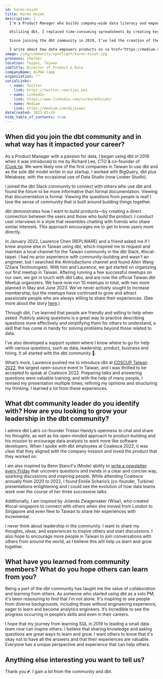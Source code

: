 ```yaml
---
id: karen-hsieh
title: Karen Hsieh
description: |
  I’m a Product Manager who builds company-wide data literacy and empowers the product team to create values for people and grow the company.

  Utilizing dbt, I replaced time-consuming spreadsheets by creating key business metric dashboards that improved data literacy, enabling conversations about product and business.

  Since joining the dbt community in 2019, I’ve led the creation of the #local-taiwan dbt Slack channel, organized 10 <a href="https://www.meetup.com/taipei-dbt-meetup/" title="Taiwan dbt Meetups" target="_blank" rel=“noreferrer”>Taiwan dbt Meetups</a> and <a title="spoken at Coalesce 2022" href="https://youtu.be/VMlrT4wXTgg" target="_blank" rel=“noreferrer”>spoken at Coalesce 2022</a>.

  I write about how data empowers products on <a href="https://medium.com/@ijacwei" title="Medium" target="_blank" rel=“noreferrer”>Medium</a>. I focus on understanding how users utilize and think about the product based on facts.
image: /img/community/spotlight/karen-hsieh.jpg
pronouns: she/her
location: Taipei, Taiwan
jobTitle: Director of Product & Data
companyName: ALPHA Camp
organization: ""
socialLinks:
  - name: Twitter
    link: https://twitter.com/ijac_wei
  - name: LinkedIn
    link: https://www.linkedin.com/in/karenhsieh/
  - name: Medium
    link: https://medium.com/@ijacwei
dateCreated: 2023-03-24
hide_table_of_contents: true
---
```


## When did you join the dbt community and in what way has it impacted your career?

As a Product Manager with a passion for data, I began using dbt in 2019 when it was introduced to me by Richard Lee, CTO & co-founder of [iCook.tw](http://icook.tw/). We were likely one of the first companies in Taiwan to use dbt and as the sole dbt model writer in our startup, I worked with BigQuery, dbt plus Metabase, with the occasional use of Data Studio (now Looker Studio).

I joined the dbt Slack community to connect with others who use dbt and found the forum to be more informative than formal documentation. Viewing that documentation is formal. Viewing the questions from people is real! I love the sense of community that is built around building things together.

dbt demonstrates how I want to build products—by creating a direct connection between the users and those who build the product. I conduct user interviews in a style that resembles chatting with friends who share similar interests. This approach encourages me to get to know users more directly.

In January 2022, Laurence Chen (REPLWARE) and a friend asked me if I knew anyone else in Taiwan using dbt, which inspired me to request and maintain a local channel for the Taiwan community in the dbt Slack, #local-taipei. I had no prior experience with community-building and wasn't an engineer, but I searched the #introductions channel and found Allen Wang (Zitara Technologies). With him and Laurence, we got started on organizing our first meetup in Taiwan. Aftering running a few successful meetups on our own, we got in touch with dbt Labs, and are now the official Taiwan dbt Meetup organizers. We have now run 10 meetups in total, with two more planned in May and June 2023. We've never actively sought to increase membership, but the meetups have continued to grow and attract passionate people who are always willing to share their experiences. (See more about the story [here](https://medium.com/dbt-local-taiwan/how-does-dbt-local-taipei-get-started-ff58489c80fa).)

Through dbt, I've learned that people are friendly and willing to help when asked. Publicly asking questions is a great way to practice describing questions more effectively and simplifying them for others to understand, a skill that has come in handy for solving problems beyond those related to data.

I've also developed a support system where I know where to go for help with various questions, such as data, leadership, product, business and hiring. It all started with the dbt community 💜.

What’s more, Laurence pushed me to introduce dbt at [COSCUP Taiwan 2022](https://coscup.org/2022/zh-TW/session/SRKVLQ), the largest open-source event in Taiwan, and I was thrilled to be accepted to speak at Coalesce 2022. Preparing talks and answering questions were valuable training, and with the help of many people, I revised my presentation multiple times, refining my opinions and structuring my thinking. I learned a lot from these experiences.

## What dbt community leader do you identify with? How are you looking to grow your leadership in the dbt community?

I admire dbt Lab’s co-founder Tristan Handy’s openness to chat and share his thoughts, as well as his open-minded approach to product-building and his mission to encourage data analysts to work more like software developers. When I spoke with dbt employees at Coalesce 2022, it was clear that they aligned with the company mission and loved the product that they worked on.

I am also inspired by Benn Stancil's (Mode) ability to [write a newsletter every Friday](https://benn.substack.com/) that uncovers questions and trends in a clear and concise way, sparking discussions and inspiring people. While attending Coalesce annually from 2020 to 2022, I found Emilie Schario’s (co-founder, Turbine) presentations enlightening and I could see the evolution of how data teams work over the course of her three successive talks.

Additionally, I am inspired by Jolanda Zwagemaker (Wise), who created #local-singapore to connect with others when she moved from London to Singapore and even flew to Taiwan to share her experiences with Incremental.

I never think about leadership in the community. I want to share my thoughts, ideas, and experiences to inspire others and start discussions. I also hope to encourage more people in Taiwan to join conversations with others from around the world, as I believe this will help us learn and grow together.

## What have you learned from community members? What do you hope others can learn from you?

Being a part of the dbt community has taught me the value of collaboration and learning from others. As someone who started using dbt as a solo PM, it's been reassuring to find that I'm not alone. It's inspiring to see people from diverse backgrounds, including those without engineering experience, eager to learn and become analytics engineers. It’s incredible to see the progress occurring in people’s skills and even in their careers.

I hope that my journey from learning SQL in 2019 to leading a small data team now can inspire others. I believe that sharing knowledge and asking questions are great ways to learn and grow. I want others to know that it's okay not to have all the answers and that their experiences are valuable. Everyone has a unique perspective and experience that can help others.

## Anything else interesting you want to tell us?

Thank you 💕. I gain a lot from the community and dbt. 

